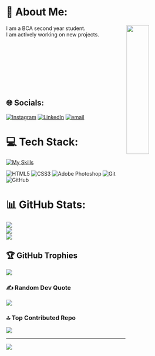 # 💫 About Me:
<img src="https://media0.giphy.com/media/v1.Y2lkPTc5MGI3NjExeDQyZGd6d3Rkc2R3bzBmbngzYXR4NDF6b2tudmNoNTZiZXFveHBjZCZlcD12MV9pbnRlcm5hbF9naWZfYnlfaWQmY3Q9Zw/qgQUggAC3Pfv687qPC/giphy.gif" width="35%" height="30%" align=right>
I am a BCA second year student.<br>I am actively working on new projects.<br>

<br>
<br>
<br>
<br>
<br>
<br>
<br>
<br>

## 🌐 Socials:
[![Instagram](https://img.shields.io/badge/Instagram-%23E4405F.svg?logo=Instagram&logoColor=white)](https://instagram.com/@subhro_12) [![LinkedIn](https://img.shields.io/badge/LinkedIn-%230077B5.svg?logo=linkedin&logoColor=white)](https://www.linkedin.com/in/subhrodeep-bhattacharjee-b6590b295/) [![email](https://img.shields.io/badge/Email-D14836?logo=gmail&logoColor=white)](mailto:subhro1.2004@gmail.com) 



# 💻 Tech Stack:

[![My Skills](https://skillicons.dev/icons?i=html)](https://skillicons.dev)
 
 ![HTML5](https://img.shields.io/badge/html5-%23E34F26.svg?style=flat-square&logo=html5&logoColor=white) ![CSS3](https://img.shields.io/badge/css3-%231572B6.svg?style=flat-square&logo=css3&logoColor=white) ![Adobe Photoshop](https://img.shields.io/badge/adobe%20photoshop-%2331A8FF.svg?style=flat-square&logo=adobe%20photoshop&logoColor=white) ![Git](https://img.shields.io/badge/git-%23F05033.svg?style=flat-square&logo=git&logoColor=white) ![GitHub](https://img.shields.io/badge/github-%23121011.svg?style=flat-square&logo=github&logoColor=white)
# 📊 GitHub Stats:
![](https://github-readme-stats.vercel.app/api?username=Subhro1225&theme=apprentice&hide_border=true&include_all_commits=false&count_private=false)<br/>
![](https://nirzak-streak-stats.vercel.app/?user=Subhro1225&theme=apprentice&hide_border=true)<br/>
![](https://github-readme-stats.vercel.app/api/top-langs/?username=Subhro1225&theme=apprentice&hide_border=true&include_all_commits=false&count_private=false&layout=compact)

## 🏆 GitHub Trophies
![](https://github-profile-trophy.vercel.app/?username=Subhro1225&theme=ambient_gradient&no-frame=true&no-bg=false&margin-w=4)

### ✍️ Random Dev Quote
![](https://quotes-github-readme.vercel.app/api?type=horizontal&theme=light)

### 🔝 Top Contributed Repo
![](https://github-contributor-stats.vercel.app/api?username=Subhro1225&limit=5&theme=apprentice&combine_all_yearly_contributions=true)

---
[![](https://visitcount.itsvg.in/api?id=Subhro1225&icon=2&color=10)](https://visitcount.itsvg.in)

<!-- Proudly created with GPRM ( https://gprm.itsvg.in ) -->
